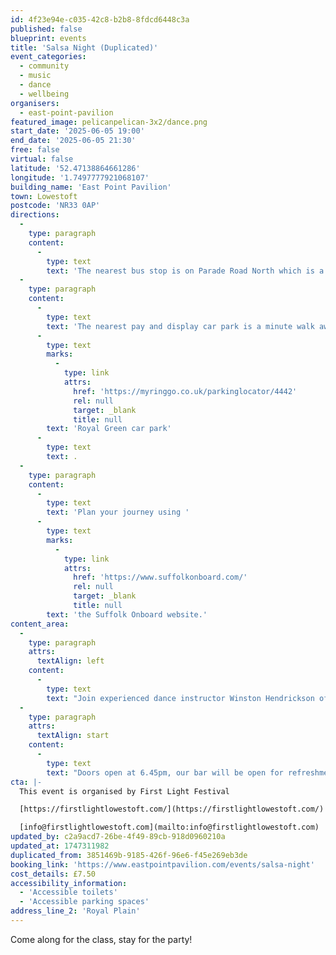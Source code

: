 ```yaml
---
id: 4f23e94e-c035-42c8-b2b8-8fdcd6448c3a
published: false
blueprint: events
title: 'Salsa Night (Duplicated)'
event_categories:
  - community
  - music
  - dance
  - wellbeing
organisers:
  - east-point-pavilion
featured_image: pelicanpelican-3x2/dance.png
start_date: '2025-06-05 19:00'
end_date: '2025-06-05 21:30'
free: false
virtual: false
latitude: '52.47138864661286'
longitude: '1.7497777921068107'
building_name: 'East Point Pavilion'
town: Lowestoft
postcode: 'NR33 0AP'
directions:
  -
    type: paragraph
    content:
      -
        type: text
        text: 'The nearest bus stop is on Parade Road North which is a three minute walk from East Point Pavilion. There is a selection of buses which connect us to the town centre for example, No X2, X22 and 109.'
  -
    type: paragraph
    content:
      -
        type: text
        text: 'The nearest pay and display car park is a minute walk away at '
      -
        type: text
        marks:
          -
            type: link
            attrs:
              href: 'https://myringgo.co.uk/parkinglocator/4442'
              rel: null
              target: _blank
              title: null
        text: 'Royal Green car park'
      -
        type: text
        text: .
  -
    type: paragraph
    content:
      -
        type: text
        text: 'Plan your journey using '
      -
        type: text
        marks:
          -
            type: link
            attrs:
              href: 'https://www.suffolkonboard.com/'
              rel: null
              target: _blank
              title: null
        text: 'the Suffolk Onboard website.'
content_area:
  -
    type: paragraph
    attrs:
      textAlign: left
    content:
      -
        type: text
        text: "Join experienced dance instructor Winston Hendrickson of 'SocaSalsa' for an evening of Salsa dancing."
  -
    type: paragraph
    attrs:
      textAlign: start
    content:
      -
        type: text
        text: "Doors open at 6.45pm, our bar will be open for refreshments. The beginner friendly Salsa class will start at 7pm. \_Keep the energy flowing and let the rhythm take over from 8pm with a social dance session."
cta: |-
  This event is organised by First Light Festival

  [https://firstlightlowestoft.com/](https://firstlightlowestoft.com/)

  [info@firstlightlowestoft.com](mailto:info@firstlightlowestoft.com)
updated_by: c2a9acd7-26be-4f49-89cb-918d0960210a
updated_at: 1747311982
duplicated_from: 3851469b-9185-426f-96e6-f45e269eb3de
booking_link: 'https://www.eastpointpavilion.com/events/salsa-night'
cost_details: £7.50
accessibility_information:
  - 'Accessible toilets'
  - 'Accessible parking spaces'
address_line_2: 'Royal Plain'
---
```

Come along for the class, stay for the party!